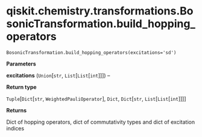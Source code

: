 # qiskit.chemistry.transformations.BosonicTransformation.build\_hopping\_operators

`BosonicTransformation.build_hopping_operators(excitations='sd')`

**Parameters**

**excitations** (`Union`\[`str`, `List`\[`List`\[`int`]]]) –

**Return type**

`Tuple`\[`Dict`\[`str`, `WeightedPauliOperator`], `Dict`, `Dict`\[`str`, `List`\[`List`\[`int`]]]]

**Returns**

Dict of hopping operators, dict of commutativity types and dict of excitation indices
